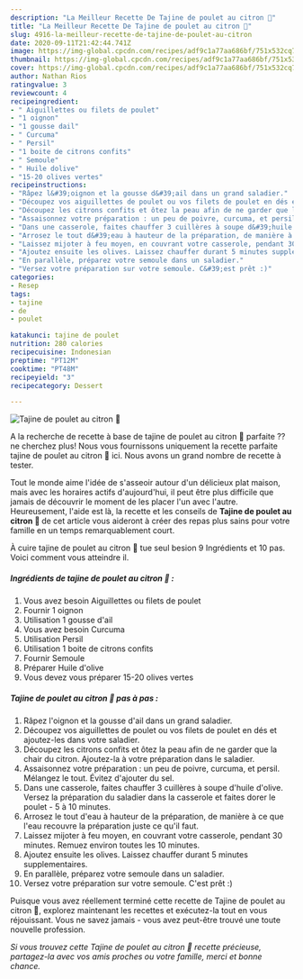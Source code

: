 ```yaml
---
description: "La Meilleur Recette De Tajine de poulet au citron 🍋"
title: "La Meilleur Recette De Tajine de poulet au citron 🍋"
slug: 4916-la-meilleur-recette-de-tajine-de-poulet-au-citron
date: 2020-09-11T21:42:44.741Z
image: https://img-global.cpcdn.com/recipes/adf9c1a77aa686bf/751x532cq70/tajine-de-poulet-au-citron-🍋-photo-principale-de-la-recette.jpg
thumbnail: https://img-global.cpcdn.com/recipes/adf9c1a77aa686bf/751x532cq70/tajine-de-poulet-au-citron-🍋-photo-principale-de-la-recette.jpg
cover: https://img-global.cpcdn.com/recipes/adf9c1a77aa686bf/751x532cq70/tajine-de-poulet-au-citron-🍋-photo-principale-de-la-recette.jpg
author: Nathan Rios
ratingvalue: 3
reviewcount: 4
recipeingredient:
- " Aiguillettes ou filets de poulet"
- "1 oignon"
- "1 gousse dail"
- " Curcuma"
- " Persil"
- "1 boite de citrons confits"
- " Semoule"
- " Huile dolive"
- "15-20 olives vertes"
recipeinstructions:
- "Râpez l&#39;oignon et la gousse d&#39;ail dans un grand saladier."
- "Découpez vos aiguillettes de poulet ou vos filets de poulet en dés et ajoutez-les dans votre saladier."
- "Découpez les citrons confits et ôtez la peau afin de ne garder que la chair du citron. Ajoutez-la à votre préparation dans le saladier."
- "Assaisonnez votre préparation : un peu de poivre, curcuma, et persil. Mélangez le tout. Évitez d&#39;ajouter du sel."
- "Dans une casserole, faites chauffer 3 cuillères à soupe d&#39;huile d&#39;olive. Versez la préparation du saladier dans la casserole et faites dorer le poulet - 5 à 10 minutes."
- "Arrosez le tout d&#39;eau à hauteur de la préparation, de manière à ce que l&#39;eau recouvre la préparation juste ce qu&#39;il faut."
- "Laissez mijoter à feu moyen, en couvrant votre casserole, pendant 30 minutes. Remuez environ toutes les 10 minutes."
- "Ajoutez ensuite les olives. Laissez chauffer durant 5 minutes supplementaires."
- "En parallèle, préparez votre semoule dans un saladier."
- "Versez votre préparation sur votre semoule. C&#39;est prêt :)"
categories:
- Resep
tags:
- tajine
- de
- poulet

katakunci: tajine de poulet 
nutrition: 280 calories
recipecuisine: Indonesian
preptime: "PT12M"
cooktime: "PT48M"
recipeyield: "3"
recipecategory: Dessert

---
```



![Tajine de poulet au citron 🍋](https://img-global.cpcdn.com/recipes/adf9c1a77aa686bf/751x532cq70/tajine-de-poulet-au-citron-🍋-photo-principale-de-la-recette.jpg)

A la recherche de recette à base de tajine de poulet au citron 🍋 parfaite ?? ne cherchez plus! Nous vous fournissons uniquement la recette parfaite tajine de poulet au citron 🍋 ici. Nous avons un grand nombre de recette à tester.

Tout le monde aime l'idée de s'asseoir autour d'un délicieux plat maison, mais avec les horaires actifs d'aujourd'hui, il peut être plus difficile que jamais de découvrir le moment de les placer l'un avec l'autre. Heureusement, l'aide est là, la recette et les conseils de <strong> Tajine de poulet au citron 🍋 </strong> de cet article vous aideront à créer des repas plus sains pour votre famille en un temps remarquablement court.

<!--inarticleads1-->

À cuire tajine de poulet au citron 🍋 tue seul besion 9 Ingrédients et 10 pas. Voici comment vous atteindre il.

##### Ingrédients de tajine de poulet au citron 🍋 :

1. Vous avez besoin  Aiguillettes ou filets de poulet
1. Fournir 1 oignon
1. Utilisation 1 gousse d&#39;ail
1. Vous avez besoin  Curcuma
1. Utilisation  Persil
1. Utilisation 1 boite de citrons confits
1. Fournir  Semoule
1. Préparer  Huile d&#39;olive
1. Vous devez vous préparer 15-20 olives vertes




<!--inarticleads2-->

##### Tajine de poulet au citron 🍋 pas à pas :

1. Râpez l&#39;oignon et la gousse d&#39;ail dans un grand saladier.
1. Découpez vos aiguillettes de poulet ou vos filets de poulet en dés et ajoutez-les dans votre saladier.
1. Découpez les citrons confits et ôtez la peau afin de ne garder que la chair du citron. Ajoutez-la à votre préparation dans le saladier.
1. Assaisonnez votre préparation : un peu de poivre, curcuma, et persil. Mélangez le tout. Évitez d&#39;ajouter du sel.
1. Dans une casserole, faites chauffer 3 cuillères à soupe d&#39;huile d&#39;olive. Versez la préparation du saladier dans la casserole et faites dorer le poulet - 5 à 10 minutes.
1. Arrosez le tout d&#39;eau à hauteur de la préparation, de manière à ce que l&#39;eau recouvre la préparation juste ce qu&#39;il faut.
1. Laissez mijoter à feu moyen, en couvrant votre casserole, pendant 30 minutes. Remuez environ toutes les 10 minutes.
1. Ajoutez ensuite les olives. Laissez chauffer durant 5 minutes supplementaires.
1. En parallèle, préparez votre semoule dans un saladier.
1. Versez votre préparation sur votre semoule. C&#39;est prêt :)




<!--inarticleads1-->

<p>
Puisque vous avez réellement terminé cette recette de Tajine de poulet au citron 🍋, explorez maintenant les recettes et exécutez-la tout en vous réjouissant. Vous ne savez jamais - vous avez peut-être trouvé une toute nouvelle profession.
</p>

<p>
<i>Si vous trouvez cette Tajine de poulet au citron 🍋 recette précieuse, partagez-la avec vos amis proches ou votre famille, merci et bonne chance.</i>
</p>
